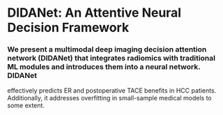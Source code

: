 # DIDANet: An Attentive Neural Decision Framework
### We present a multimodal deep imaging decision attention network (DIDANet) that integrates radiomics with traditional ML modules and introduces them into a neural network. DIDANet
effectively predicts ER and postoperative TACE benefits in HCC patients. Additionally, it addresses overfitting in small-sample medical models to some extent.
